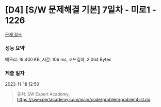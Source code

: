 # [D4] [S/W 문제해결 기본] 7일차 - 미로1 - 1226 

[문제 링크](https://swexpertacademy.com/main/code/problem/problemDetail.do?contestProbId=AV14vXUqAGMCFAYD) 

### 성능 요약

메모리: 18,400 KB, 시간: 106 ms, 코드길이: 2,064 Bytes

### 제출 일자

2023-11-18 12:50



> 출처: SW Expert Academy, https://swexpertacademy.com/main/code/problem/problemList.do
